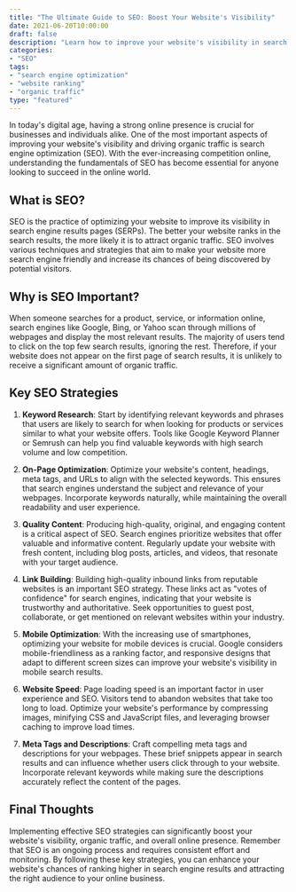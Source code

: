 ```yaml
--- 
title: "The Ultimate Guide to SEO: Boost Your Website's Visibility"
date: 2021-06-20T10:00:00
draft: false
description: "Learn how to improve your website's visibility in search engine results with effective SEO strategies."
categories:
- "SEO"
tags:
- "search engine optimization"
- "website ranking"
- "organic traffic"
type: "featured"
---
```


In today's digital age, having a strong online presence is crucial for businesses and individuals alike. One of the most important aspects of improving your website's visibility and driving organic traffic is search engine optimization (SEO). With the ever-increasing competition online, understanding the fundamentals of SEO has become essential for anyone looking to succeed in the online world.

## What is SEO?

SEO is the practice of optimizing your website to improve its visibility in search engine results pages (SERPs). The better your website ranks in the search results, the more likely it is to attract organic traffic. SEO involves various techniques and strategies that aim to make your website more search engine friendly and increase its chances of being discovered by potential visitors.

## Why is SEO Important?

When someone searches for a product, service, or information online, search engines like Google, Bing, or Yahoo scan through millions of webpages and display the most relevant results. The majority of users tend to click on the top few search results, ignoring the rest. Therefore, if your website does not appear on the first page of search results, it is unlikely to receive a significant amount of organic traffic.

## Key SEO Strategies

1. **Keyword Research**: Start by identifying relevant keywords and phrases that users are likely to search for when looking for products or services similar to what your website offers. Tools like Google Keyword Planner or Semrush can help you find valuable keywords with high search volume and low competition.

2. **On-Page Optimization**: Optimize your website's content, headings, meta tags, and URLs to align with the selected keywords. This ensures that search engines understand the subject and relevance of your webpages. Incorporate keywords naturally, while maintaining the overall readability and user experience.

3. **Quality Content**: Producing high-quality, original, and engaging content is a critical aspect of SEO. Search engines prioritize websites that offer valuable and informative content. Regularly update your website with fresh content, including blog posts, articles, and videos, that resonate with your target audience.

4. **Link Building**: Building high-quality inbound links from reputable websites is an important SEO strategy. These links act as "votes of confidence" for search engines, indicating that your website is trustworthy and authoritative. Seek opportunities to guest post, collaborate, or get mentioned on relevant websites within your industry.

5. **Mobile Optimization**: With the increasing use of smartphones, optimizing your website for mobile devices is crucial. Google considers mobile-friendliness as a ranking factor, and responsive designs that adapt to different screen sizes can improve your website's visibility in mobile search results.

6. **Website Speed**: Page loading speed is an important factor in user experience and SEO. Visitors tend to abandon websites that take too long to load. Optimize your website's performance by compressing images, minifying CSS and JavaScript files, and leveraging browser caching to improve load times.

7. **Meta Tags and Descriptions**: Craft compelling meta tags and descriptions for your webpages. These brief snippets appear in search results and can influence whether users click through to your website. Incorporate relevant keywords while making sure the descriptions accurately reflect the content of the pages.

## Final Thoughts

Implementing effective SEO strategies can significantly boost your website's visibility, organic traffic, and overall online presence. Remember that SEO is an ongoing process and requires consistent effort and monitoring. By following these key strategies, you can enhance your website's chances of ranking higher in search engine results and attracting the right audience to your online business.
